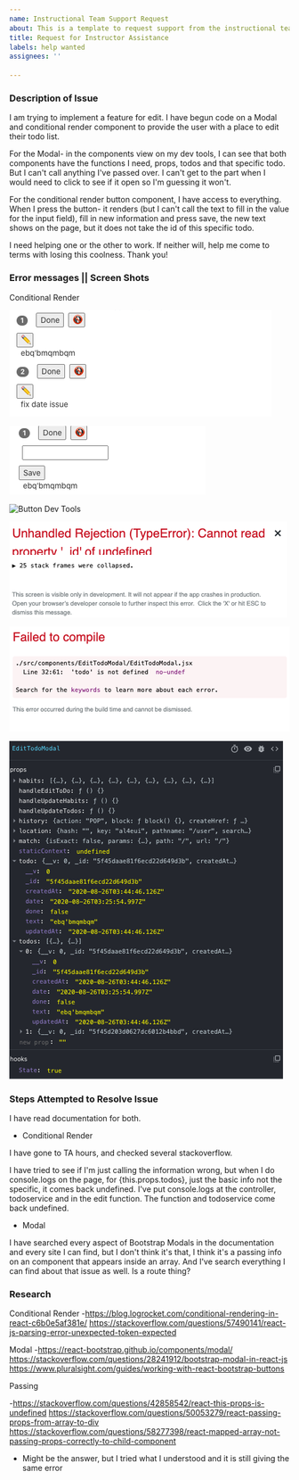 ```yaml
---
name: Instructional Team Support Request
about: This is a template to request support from the instructional team.
title: Request for Instructor Assistance
labels: help wanted
assignees: ''

---
```


### Description of Issue

I am trying to implement a feature for edit. I have begun code on a Modal and conditional render component to provide the user with a place to edit their todo list. 

For the Modal- in the components view on my dev tools, I can see that both components have the functions I need, props, todos and that specific todo. But I can't call anything I've passed over. I can't get to the part when I would need to click to see if it open so I'm guessing it won't. 

For the conditional render button component, I have access to everything. When I press the button- it renders (but I can't call the text to fill in the value for the input field), fill in new information and press save, the new text shows on the page, but it does not take the id of this specific todo.

I need helping one or the other to work. If neither will, help me come to terms with losing this coolness. Thank you!

### Error messages || Screen Shots
Conditional Render

![Button 1](./images/Button1ScreenShot2020-08-26.png)

![Button 2](./images/Button2ScreenShot2020-08-26.png)

![Button Dev Tools](./images/ButtonScreenShot2020-08-26.png)

![Button Error](./images/ButtonErrorScreenShot2020-08-26.png)

![Modal Error](./images/ModalErrorScreenShot2020-08-26.png)

![Modal Dev Tools](./images/ModalDevToolsScreenShot2020-08-26.png)


### Steps Attempted to Resolve Issue

I have read documentation for both. 

* Conditional Render

I have gone to TA hours, and checked several stackoverflow.

I have tried to see if I'm just calling the information wrong, but when I do console.logs on the page, for {this.props.todos}, just the basic info not the specific, it comes back undefined. I've put console.logs at the controller, todoservice and in the edit function. The function and todoservice come back undefined. 

* Modal

I have searched every aspect of Bootstrap Modals in the documentation and every site I can find, but I don't think it's that, I think it's a passing info on an component that appears inside an array. And I've search everything I can find about that issue as well.
Is a route thing?


### Research
Conditional Render
-https://blog.logrocket.com/conditional-rendering-in-react-c6b0e5af381e/
https://stackoverflow.com/questions/57490141/react-js-parsing-error-unexpected-token-expected



Modal
-https://react-bootstrap.github.io/components/modal/
https://stackoverflow.com/questions/28241912/bootstrap-modal-in-react-js
https://www.pluralsight.com/guides/working-with-react-bootstrap-buttons

Passing

-https://stackoverflow.com/questions/42858542/react-this-props-is-undefined
https://stackoverflow.com/questions/50053279/react-passing-props-from-array-to-div
https://stackoverflow.com/questions/58277398/react-mapped-array-not-passing-props-correctly-to-child-component

* Might be the answer, but I tried what I understood and it is still giving the same error
